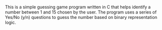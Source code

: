 This is a simple guessing game program written in C that helps identify a number between 1 and 15 chosen by the user. The program uses a series of Yes/No (y/n) questions to guess the number based on binary representation logic.
